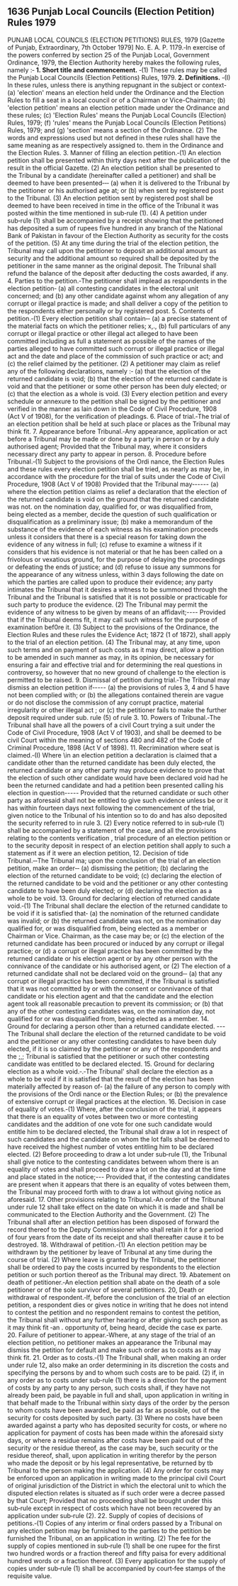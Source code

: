 ## 1636 Punjab Local Councils (Election Petition) Rules 1979
 
PUNJAB LOCAL COUNCILS (ELECTION PETITIONS) RULES, 1979
[Gazette of Punjab, Extraordinary, 7th October 1979]
No. E. A. P. 1179.‑In exercise of the powers conferred by section 25 of the Punjab Local, Government Ordinance, 1979, the Election Authority hereby makes the following rules, namely :‑
**1. Short title and commencement.**
‑(1) These rules may be called the Punjab Local Councils (Election Petitions) Rules, 1979.
**2. Definitions.**
‑(I) In these rules, unless there is anything repugnant in the subject or context‑
   (a) 'election' means an election held under the Ordinance and the Election Rules to fill a seat in a local council or of a Chairman or Vice-Chairman;
   (b) 'election petition' means an election petition made under the Ordinance and these rules;
   (c) 'Election Rules' means the Punjab Local Councils (Election) Rules, 1979;
   (f) 'rules' means the Punjab Local Councils (Election Petitions) Rules, 1979; and
   (g) 'section' means a section of the Ordinance.
   (2) The words and expressions used but not defined in these rules shall have the same meaning as are respectively assigned to. them in the Ordinance and the Election Rules.
3. Manner of filling an election petition.‑(1) An election petition shall be presented within thirty days next after the publication of the result in the official Gazette.
   (2) An election petition shall be presented to the Tribunal by a candidate (hereinafter called a petitioner) and shall be deemed to have been presented‑‑‑
   (a) when it is delivered to the Tribunal by the petitioner or his authorised age at; or
   (b) when sent by registered post to the Tribunal.
   (3) An election petition sent by registered post shall be deemed to have been received in time in the office of the Tribunal it was posted within the time mentioned in sub‑rule (1).
   (4) A petition under sub‑rule (1) shall be accompanied by a receipt showing that the petitioned has deposited a sum of rupees five hundred in any branch of the National Bank of Pakistan in favour of the Election Authority as security for the costs of the petition.
   (5) At any time during the trial of the election petition, the Tribunal may call upon the petitioner to deposit an additional amount as security and the additional amount so required shall be deposited by the petitioner in the same manner as the original deposit. The Tribunal shall refund the balance of the deposit after deducting the costs awarded, if any.
4. Parties to the petition.‑The petitioner shall implead as respondents in the election petition‑
   (a) all contesting candidates in the electoral unit concerned; and
   (b) any other candidate against whom any allegation of any corrupt or illegal practice is made;
   and shall deliver a copy of the petition to the respondents either personally or by registered post.
5. Contents of petition.‑(1) Every election petition shall contain‑‑
   (a) a precise statement of the material facts on which the petitioner relies; x,.,
   (b) full particulars of any corrupt or illegal practice or other illegal act alleged to have been committed including as full a statement as possible of the names of the parties alleged to have committed such corrupt or illegal practice or illegal act and the date and place of the commission of such practice or act; and
   (c) the relief claimed by the petitioner.
   (2) A petitioner may claim as relief any of the following declarations, namely :‑
   (a) that the election of the returned candidate is void;
   (b) that the election of the returned candidate is void and that the petitioner or some other person has been duly elected; or
   (c) that the election as a whole is void.
   (3) Every election petition and every schedule or annexure to the petition shall be signed by the petitioner and verified in the manner as lain down in the Code of Civil Procedure, 1908 (Act V of 1908), for the verification of pleadings.
6. Place of trial.‑The trial of an election petition shall be held at such place or places as the Tribunal may think fit.
7. Appearance before Tribunal.‑Any appearance, application or act before a Tribunal may be made or done by a party in person or by a duly authorised agent;
   Provided that the Tribunal may, where it considers necessary direct any party to appear in person.
8. Procedure before Tribunal.‑(1) Subject to the provisions of the Ordi nance, the Election Rules and these rules every election petition shall be tried, as nearly as may be, in accordance with the procedure for the trial of suits under the Code of Civil Procedure, 1908 (Act V of 1908)
   Provided that the Tribunal may‑-----
   (a) where the election petition claims as relief a declaration that the election of the returned candidate is void on the ground that the returned candidate was not. on the nomination day, qualified for, or was disqualified from, being elected as a member, decide the question of such qualification or disqualification as a preliminary issue;
   (b) make a memorandum of the substance of the evidence of each witness as his examination proceeds unless it considers that there is a special reason for taking down the evidence of any witness in full;
   (c) refuse to examine a witness if it considers that his evidence is not material or that he has been called on a frivolous or vexatious ground, for the purpose of delaying the proceedings or defeating the ends of justice; and
   (d) refuse to issue any summons for the appearance of any witness unless, within 3 days following the date on which the parties are called upon to produce their evidence; any party intimates the Tribunal that it desires a witness to be summoned through the Tribunal and the Tribunal is satisfied that it is not possible or practicable for such party to produce the evidence.
   (2) The Tribunal may permit the evidence of any witness to be given by means of an affidavit;----
   Provided that if the Tribunal deems fit, it may call such witness for the purpose of examination bef0re it.
   (3) Subject to the provisions of the Ordinance, the Election Rules and these rules the Evidence Act; 1872 (1 of 1872), shall apply to the trial of an election petition.
   (4) The Tribunal may, at any time, upon such terms and on payment of such costs as it may direct, allow a petition to be amended in such manner as may, in its opinion, be necessary for ensuring a fair and effective trial and for determining the real questions in controversy, so however that no new ground of challenge to the election is permitted to be raised.
9. Dismissal of petition during trial.‑The Tribunal may dismiss an election petition if‑----
   (a) the provisions of rules 3, 4 and 5 have not been complied with; or
   (b) the allegations contained therein are vague or do not disclose the commission of any corrupt practice, material irregularity or other illegal act ; or
   (c) the petitioner fails to make the further deposit required under sub. rule (5) of rule 3.
10. Powers of Tribunal.‑The Tribunal shall have all the powers of a civil Court trying a suit under the Code of Civil Procedure, 1908 (Act V of 1903), and shall be deemed to be civil Court within the meaning of sections 480 and 482 of the Code of Criminal Procedure, 1898 (Act V of 1898).
11. Recrimination where seat is claimed.‑(I) Where \in an election petition a declaration is claimed that a candidate other than the returned candidate has been duly elected, the returned candidate or any other party may produce evidence to prove that the election of such other candidate would have been declared void had he been the returned candidate and had a petition been presented calling his election in question-----
    Provided that the returned candidate or such other party as aforesaid shall not be entitled to give such evidence unless be or it has within fourteen days next following the commencement of the trial, given notice to the Tribunal of his intention so to do and has also deposited the security referred to in rule 3.
    (2) Every notice referred to in sub‑rule (1) shall be accompanied by a statement of the case, and all the provisions relating to the contents verification , trial procedure of an election petition or to the security deposit in respect of an election petition shall apply to such a statement as if it were an election petition,
12. Decision of tide Tribunal.‑‑The Tribunal ma; upon the conclusion of the trial of an election petition, make an order‑‑
    (a) dismissing the petition;
    (b) declaring the election of the returned candidate to be void;
    (c) declaring the election of the returned candidate to be void and the petitioner or any other contesting candidate to have been duly elected; or
    (d) declaring the election as a whole to be void.
13. Ground for declaring election of returned candidate void.‑(1) The Tribunal shall declare the election of the returned candidate to be void if it is
    satisfied that‑
    (a) the nomination of the returned candidate was invalid; or
    (b) the returned candidate was not, on the nomination day qualified for, or was disqualified from, being elected as a member or Chairman or Vice.
    Chairman, as the case may be; or
    (c) the election of the returned candidate has been procured or induced by any corrupt or illegal practice; or
    (d) a corrupt or illegal practice has been committed by the returned candidate or his election agent or by any other person with the connivance of the candidate or his authorised agent, or
    (2) The election of a returned candidate shall not be declared void on the ground‑‑
    (a) that any corrupt or illegal practice has been committed, if the Tribunal is satisfied that it was not committed by or with the consent or connivance of that candidate or his election agent and that the candidate and the election agent took all reasonable precaution to prevent its commission; or
    (b) that any of the other contesting candidates was, on the nomination day, not qualified for or was disqualified from, being elected as a member.
14. Ground for declaring a person other than a returned candidate elected. ---The Tribunal shall declare the election of the returned candidate to be void and the petitioner or any other contesting candidates to have been duly elected, if it is so claimed by the petitioner or any of the respondents and the ;,; Tribunal is satisfied that the petitioner or such other contesting candidate was entitled to be declared elected.
15. Ground for declaring election as a whole void.‑.‑The Tribunal' shall declare the election as a whole to be void if it is satisfied that the result of the election has been materially affected by reason of‑
    (a) the failure of any person to comply with the provisions of the Ordi nance or the Election Rules; or
    (b) the prevalence of extensive corrupt or illegal practices at the election.
16. Decision in case of equality of votes.‑(1) Where, after the conclusion of the trial, it appears that there is an equality of votes between two or more contesting candidates and the addition of one vote for one such candidate would entitle him to be declared elected, the Tribunal shall draw a lot in respect of such candidates and the candidate on whom the lot falls shall be deemed to have received the highest number of votes entitling him to be declared elected.
    (2) Before proceeding to draw a lot under sub‑rule (1), the Tribunal shall give notice to the contesting candidates between whom there is an equality of votes and shall proceed to draw a lot on the day and at the time and place stated in the notice;---
    Provided that, if the contesting candidates are present when it appears that there is an equality of votes between them, the Tribunal may proceed forth with to draw a lot without giving notice as aforesaid.
17. Other provisions relating to Tribunal.‑An order of the Tribunal under rule 12 shall take effect on the date on which it is made and shall be communicated to the Election Authority and the Government.
    (2) The Tribunal shall after an election petition has been disposed of forward the record thereof to the Deputy Commissioner who shall retain it for a period of four years from the date of its receipt and shall thereafter cause it to be destroyed.
18. Withdrawal of petition.‑(1) An election petition may be withdrawn by the petitioner by leave of Tribunal at any time during the course of trial.
    (2) Where leave is granted by the Tribunal, the petitioner shall be ordered to pay the costs incurred by respondents to the election petition or such portion thereof as the Tribunal may direct.
19. Abatement on death of petitioner.‑An election petition shall abate on the death of a sole petitioner or of the sole survivor of several petitioners.
    20, Death or withdrawal of respondent.‑If, before the conclusion of the trial of an election petition, a respondent dies or gives notice in writing that he does not intend to contest the petition and no respondent remains to contest the petition, the Tribunal shall without any further hearing or after giving such person as it may think fit ‑an . opportunity of, being heard, decide the case ex parte.
20. Failure of petitioner to appear.‑Where, at any stage of the trial of an election petition, no petitioner makes an appearance the Tribunal may dismiss the petition for default and make such order as to costs as it may think fit.
21. Order as to costs.‑(1) The Tribunal shall, when making an order under rule 12, also make an order determining in its discretion the costs and specifying the persons by and to whom such costs are to be paid.
    (2) if, in any order as to costs under sub‑rule (1) there is a direction for the payment of costs by any party to any person, such costs shall, if they have not already been paid, be payable in full and shall, upon application in writing in that behalf made to the Tribunal within sixty days of the order by the person to whom costs have been awarded, be paid as far as possible, out of the security for costs deposited by such party.
    (3) Where no costs have been awarded against a party who has deposited security for costs, or where no application for payment of costs has been made within the aforesaid sixty days, or where a residue remains after costs have been paid out of the security or the residue thereof, as the case may be, such security or the residue thereof, shall, upon application in writing therefor by the person who made the deposit or by his legal representative, be returned by tb Tribunal to the person making the application.
    (4) Any order for costs may be enforced upon an application in writing made to the principal civil Court of original jurisdiction of the District in which the electoral unit to which the disputed election relates is situated as if such order were a decree passed by that Court;
    Provided that no proceeding shall be brought under this sub‑rule except in respect of costs which have not been recovered by an application under sub‑rule (2).
22. Supply of copies of decisions of petitions.‑(1) Copies of any interim or final orders passed by a Tribunal on any election petition may be furnished to the parties to the petition be furnished the Tribunal, on an application in writing.
    (2) The fee for the supply of copies mentioned in sub‑rule (1) shall be one rupee for the first two hundred words or a fraction thereof and fifty paisa for every additional hundred words or a fraction thereof.
    (3) Every application for the supply of copies under sub‑rule (1) shall be accompanied by court‑fee stamps of the requisite value.

